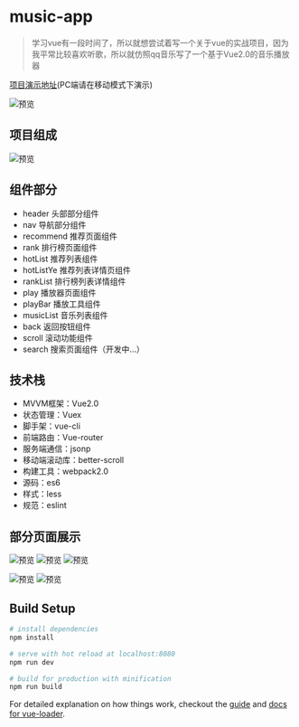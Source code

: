 # music-app

> 学习vue有一段时间了，所以就想尝试着写一个关于vue的实战项目，因为我平常比较喜欢听歌，所以就仿照qq音乐写了一个基于Vue2.0的音乐播放器

[项目演示地址](https://lzjwrtj.github.io/musicWebApp/dist/index.html)(PC端请在移动模式下演示)

![预览](https://github.com/LZJwrtj/musicwebApp/blob/master/static/img/qrcode.png)

## 项目组成

![预览](https://github.com/LZJwrtj/musicwebApp/blob/master/static/img/vueMusic.png)

## 组件部分

- header 头部部分组件
- nav 导航部分组件
- recommend 推荐页面组件
- rank 排行榜页面组件
- hotList 推荐列表组件
- hotListYe 推荐列表详情页组件
- rankList 排行榜列表详情组件
- play 播放器页面组件
- playBar 播放工具组件
- musicList 音乐列表组件
- back 返回按钮组件
- scroll 滚动功能组件
- search 搜索页面组件（开发中...）

## 技术栈

- MVVM框架：Vue2.0
- 状态管理：Vuex
- 脚手架：vue-cli
- 前端路由：Vue-router
- 服务端通信：jsonp
- 移动端滚动库：better-scroll
- 构建工具：webpack2.0
- 源码：es6
- 样式：less
- 规范：eslint

## 部分页面展示

![预览](https://github.com/LZJwrtj/musicwebApp/blob/master/static/img/recommend.png)        ![预览](https://github.com/LZJwrtj/musicwebApp/blob/master/static/img/hotlist.png)        ![预览](https://github.com/LZJwrtj/musicwebApp/blob/master/static/img/rank.png)

![预览](https://github.com/LZJwrtj/musicwebApp/blob/master/static/img/play.png)        ![预览](https://github.com/LZJwrtj/musicwebApp/blob/master/static/img/musiclist.png)

## Build Setup

``` bash
# install dependencies
npm install

# serve with hot reload at localhost:8080
npm run dev

# build for production with minification
npm run build

```

For detailed explanation on how things work, checkout the [guide](http://vuejs-templates.github.io/webpack/) and [docs for vue-loader](http://vuejs.github.io/vue-loader).
